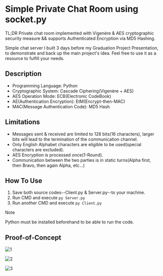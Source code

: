 # Simple Private Chat Room using socket.py
TL;DR Private chat room implemented with Vigenère &amp; AES cryptographic security measure && supports Authenticated Encryption via MD5 Hashing.

Simple chat server I built 3 days before my Graduation Project Presentation, to demonstrate and back up the main project's idea.
Feel free to use it as a resource to fulfill your needs.

## Description
- Programming Language: Python
- Cryptographic System: Cascade Ciphering(Vigenère + AES)
- AES Operation Mode: ECB(Electronic CodeBook)
- AE(Authentication Encryption): EtM(Encrypt-then-MAC)
- MAC(Message Authentication Code): MD5 Hash

## Limitations
- Messages sent & received are limited to 128 bits(16 characters), larger bits will lead to the termination of the communication channel.
- Only English Alphabet characters are eligible to be used(special characters are excluded).
- AES Encryption is processed once(1-Round).
- Communication between the two parties is in static turns(Alpha first, then Bravo, then again Alpha, etc...)

## How To Use
1) Save both source codes--Client.py & Server.py--to your machine.
2) Run CMD and execute `py Server.py`
3) Run another CMD and execute `py Client.py`

> [!NOTE]
> Python must be installed beforehand to be able to run the code.

## Proof-of-Concept
![1](https://github.com/LOck-ethqc/Simple-Private-Chat-Room-using-socket.py/assets/90512716/65bea7b5-7a6c-47ad-8f68-26e3f39b6c18)

![2](https://github.com/LOck-ethqc/Simple-Private-Chat-Room-using-socket.py/assets/90512716/27045dd5-77d2-4f49-9119-50a8f22ffccf)

![3](https://github.com/LOck-ethqc/Simple-Private-Chat-Room-using-socket.py/assets/90512716/9887bcf3-111d-4a12-a9f1-d621bb43f16f)



